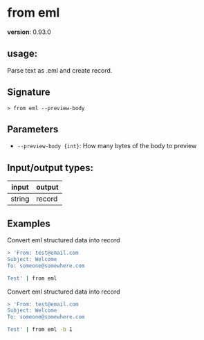# from eml

**version**: 0.93.0

## **usage**:

Parse text as .eml and create record.

## Signature

`> from eml --preview-body`

## Parameters

- `--preview-body {int}`: How many bytes of the body to preview

## Input/output types:

| input  | output |
| ------ | ------ |
| string | record |

## Examples

Convert eml structured data into record

```bash
> 'From: test@email.com
Subject: Welcome
To: someone@somewhere.com

Test' | from eml
```

Convert eml structured data into record

```bash
> 'From: test@email.com
Subject: Welcome
To: someone@somewhere.com

Test' | from eml -b 1
```
